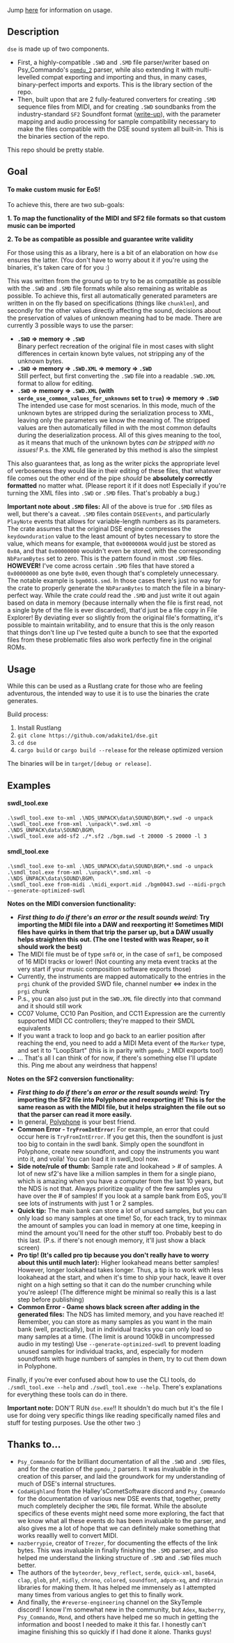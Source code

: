 Jump [here](#usage) for information on usage.

## Description

`dse` is made up of two components.
- First, a highly-compatible `.SWD` and `.SMD` file parser/writer based on Psy_Commando's [`ppmdu_2`](https://github.com/PsyCommando/ppmdu_2) parser, while also extending it with multi-levelled compat exporting and importing and thus, in many cases, binary-perfect imports and exports. This is the library section of the repo.
- Then, built upon that are 2 fully-featured converters for creating `.SMD` sequence files from MIDI, and for creating `.SWD` soundbanks from the industry-standard `SF2` Soundfont format ([write-up](https://github.com/adakite1/dse/wiki/Findings-related-to-DSE's-internals-in-relation-to-the-prospects-of-custom-sample-import)), with the parameter mapping and audio processing for sample compatibility necessary to make the files compatible with the DSE sound system all built-in. This is the binaries section of the repo.

This repo should be pretty stable.

## Goal

#### To make custom music for EoS!

To achieve this, there are two sub-goals:

**1. To map the functionality of the MIDI and SF2 file formats so that custom music can be imported**

**2. To be as compatible as possible and guarantee write validity**

For those using this as a library, here is a bit of an elaboration on how `dse` ensures the latter. (You don't have to worry about it if you're using the binaries, it's taken care of for you :)

This was written from the ground up to try to be as compatible as possible with the `.SWD` and `.SMD` file formats while also remaining as writable as possible. To achieve this, first all automatically generated parameters are written in on the fly based on specifications (things like `chunklen`), and secondly for the other values directly affecting the sound, decisions about the preservation of values of unknown meaning had to be made. There are currently 3 possible ways to use the parser:
- **`.SWD` => memory => `.SWD`**<br/>
Binary perfect recreation of the original file in most cases with slight differences in certain known byte values, not stripping any of the unknown bytes.
- **`.SWD` => memory => `.SWD.XML` => memory => `.SWD`**<br/>
Still perfect, but first converting the `.SWD` file into a readable `.SWD.XML` format to allow for editing.
- **`.SWD` => memory => `.SWD.XML` (with `serde_use_common_values_for_unknowns` set to `true`) => memory => `.SWD`**<br/>
The intended use case for most scenarios. In this mode, much of the unknown bytes are stripped during the serialization process to XML, leaving only the parameters we know the meaning of. The stripped values are then automatically filled in with the most common defaults during the deserialization process. All of this gives meaning to the tool, as it means that much of the unknown bytes *can be stripped with no issues!*
P.s. the XML file generated by this method is also the simplest

This also guarantees that, as long as the writer picks the appropriate level of verboseness they would like in their editing of these files, that whatever file comes out the other end of the pipe *should* be **absolutely correctly formatted** no matter what. (Please report it if it does not! Especially if you're turning the XML files into `.SWD` or `.SMD` files. That's probably a bug.)

**Important note about `.SMD` files:** All of the above is true for `.SMD` files as well, but there's a caveat. `.SMD` files contain `DSEEvents`, and particularly `PlayNote` events that allows for variable-length numbers as its parameters. The crate assumes that the original DSE engine compresses the `keydownduration` value to the least amount of bytes necessary to store the value, which means for example, that `0x0000000A` would just be stored as `0x0A`, and that `0x00000000` wouldn't even be stored, with the corresponding `NbParamBytes` set to zero. This is the pattern found in most `.SMD` files. **HOWEVER!** I've come across certain `.SMD` files that have stored a `0x00000000` as one byte `0x00`, even though that's completely unnecessary. The notable example is `bgm0016.smd`. In those cases there's just no way for the crate to properly generate the `NbParamBytes` to match the file in a binary-perfect way. While the crate *could* read the `.SMD` and just write it out again based on data in memory (because internally when the file is first read, not a single byte of the file is ever discarded), that'd just be a file copy in File Explorer! By deviating ever so slightly from the original file's formatting, it's possible to maintain writability, and to ensure that this is the only reason that things don't line up I've tested quite a bunch to see that the exported files from these problematic files also work perfectly fine in the original ROMs.

## Usage

While this can be used as a Rustlang crate for those who are feeling adventurous, the intended way to use it is to use the binaries the crate generates.

Build process:
1. Install Rustlang
2. `git clone https://github.com/adakite1/dse.git`
3. `cd dse`
4. `cargo build` or `cargo build --release` for the release optimized version

The binaries will be in `target/[debug or release]`.

## Examples

#### swdl_tool.exe
`.\swdl_tool.exe to-xml .\NDS_UNPACK\data\SOUND\BGM\*.swd -o unpack`<br/>
`.\swdl_tool.exe from-xml .\unpack\*.swd.xml -o .\NDS_UNPACK\data\SOUND\BGM\`<br/>
`.\swdl_tool.exe add-sf2 ./*.sf2 ./bgm.swd -t 20000 -S 20000 -l 3`

#### smdl_tool.exe
`.\smdl_tool.exe to-xml .\NDS_UNPACK\data\SOUND\BGM\*.smd -o unpack`<br/>
`.\smdl_tool.exe from-xml .\unpack\*.smd.xml -o .\NDS_UNPACK\data\SOUND\BGM\`<br/>
`.\smdl_tool.exe from-midi .\midi_export.mid ./bgm0043.swd --midi-prgch --generate-optimized-swdl`

**Notes on the MIDI conversion functionality:**
- ***First thing to do if there's an error or the result sounds weird:* Try importing the MIDI file into a DAW and reexporting it! Sometimes MIDI files have quirks in them that trip the parser up, but a DAW usually helps straighten this out. (The one I tested with was Reaper, so it should work the best)**
- The MIDI file must be of type `smf0` or, in the case of `smf1`, be composed of 16 MIDI tracks or lower! (Not counting any meta event tracks at the very start if your music composition software exports those)
- Currently, the instruments are mapped automatically to the entries in the `prgi` chunk of the provided SWD file, channel number <=> index in the `prgi` chunk
- P.s., you can also just put in the `SWD.XML` file directly into that command and it should still work
- CC07 Volume, CC10 Pan Position, and CC11 Expression are the currently supported MIDI CC controllers; they're mapped to their SMDL equivalents
- If you want a track to loop and go back to an earlier position after reaching the end, you need to add a MIDI Meta event of the `Marker` type, and set it to "LoopStart" (this is in parity with `ppmdu_2` MIDI exports too!)
- ... That's all I can think of for now, if there's something else I'll update this. Ping me about any weirdness that happens!

**Notes on the SF2 conversion functionality:**
- ***First thing to do if there's an error or the result sounds weird:* Try importing the SF2 file into Polyphone and reexporting it! This is for the same reason as with the MIDI file, but it helps straighten the file out so that the parser can read it more easily.**
- In general, [Polyphone](https://www.polyphone-soundfonts.com/) is your best friend.
- **Common Error - `TryFromIntError`:** For example, an error that could occur here is `TryFromIntError`. If you get this, then the soundfont is just too big to contain in the swdl bank. Simply open the soundfont in Polyphone, create new soundfont, and copy the instruments you want into it, and voila! You can load it in swdl_tool now.
- **Side note/rule of thumb:** Sample rate and lookahead > # of samples. A lot of new sf2's have like a million samples in them for a single piano, which is amazing when you have a computer from the last 10 years, but the NDS is not that. Always prioritize quality of the few samples you have over the # of samples! If you look at a sample bank from EoS, you'll see lots of instruments with just 1 or 2 samples.
- **Quick tip:** The main bank can store a lot of unused samples, but you can only load so many samples at one time! So, for each track, try to minmax the amount of samples you can load in memory at one time, keeping in mind the amount you'll need for the other stuff too. Probably best to do this last. (P.s. if there's not enough memory, it'll just show a black screen)
- **Pro tip! (It's called pro tip because you don't really have to worry about this until much later):** Higher lookahead means better samples! However, longer lookahead takes longer. Thus, a tip is to work with less lookahead at the start, and when it's time to ship your hack, leave it over night on a high setting so that it can do the number crunching while you're asleep! (The difference might be minimal so really this is a last step before publishing)
- **Common Error - Game shows black screen after adding in the generated files:** The NDS has limited memory, and you have reached it! Remember, you can store as many samples as you want in the main bank (well, practically), but in individual tracks you can only load so many samples at a time. (The limit is around 100kB in uncompressed audio in my testing) Use `--generate-optimized-swdl` to prevent loading unused samples for individual tracks, and, especially for modern soundfonts with huge numbers of samples in them, try to cut them down in Polyphone.

Finally, if you're ever confused about how to use the CLI tools, do `./smdl_tool.exe --help` and `./swdl_tool.exe --help`. There's explanations for everything these tools can do in there.

**Important note:** DON'T RUN `dse.exe`!! It shouldn't do much but it's the file I use for doing very specific things like reading specifically named files and stuff for testing purposes. Use the other two :)

## Thanks to...
- `Psy_Commando` for the brilliant documentation of all the `.SWD` and `.SMD` files, and for the creation of the `ppmdu_2` parsers. It was invaluable in the creation of this parser, and laid the groundwork for my understanding of much of DSE's internal structures.
- `CodaHighland` from the Halley'sCometSoftware discord and `Psy_Commando` for the documentation of various new DSE events that, together, pretty much completely decipher the `SMDL` file format. While the absolute specifics of these events might need some more exploring, the fact that we know what all these events do has been invaluable to the parser, and also gives me a lot of hope that we can definitely make something that works reaallly well to convert MIDI.
- `nazberrypie`, creator of `Trezer`, for documenting the effects of the link bytes. This was invaluable in finally finishing the `.SMD` parser, and also helped me understand the linking structure of `.SMD` and `.SWD` files much better.
- The authors of the `byteorder`, `bevy_reflect`, `serde`, `quick-xml`, `base64`, `clap`, `glob`, `phf`, `midly`, `chrono`, `colored`, `soundfont`, `adpcm-xq`, and `r8brain` libraries for making them. It has helped me immensely as I attempted many times from various angles to get this to finally work.
- And finally, the `#reverse-engineering` channel on the SkyTemple discord! I know I'm somewhat new in the community, but `Adex`, `Nazberry`, `Psy_Commando`, `Mond`, and others have helped me so much in getting the information and boost I needed to make it this far. I honestly can't imagine finishing this so quickly if I had done it alone. Thanks guys!
